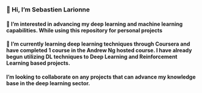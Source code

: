 ### 👋 Hi, I’m Sebastien Larionne
#### 👀 I’m interested in advancing my deep learning and machine learning capabilities. While using this repository for personal projects  
#### 🌱 I’m currently learning deep learning techniques through Coursera and have completed 1 course in the Andrew Ng hosted course. I have already begun utilizing DL techniques to Deep Learning and Reinforcement Learning based projects.
#### I’m looking to collaborate on any projects that can advance my knowledge base in the deep learning sector.

